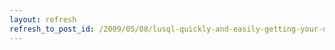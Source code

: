 ```yaml
---
layout: refresh
refresh_to_post_id: /2009/05/08/lusql-quickly-and-easily-getting-your-data-from-your-dbms-into-lucene
---
```

